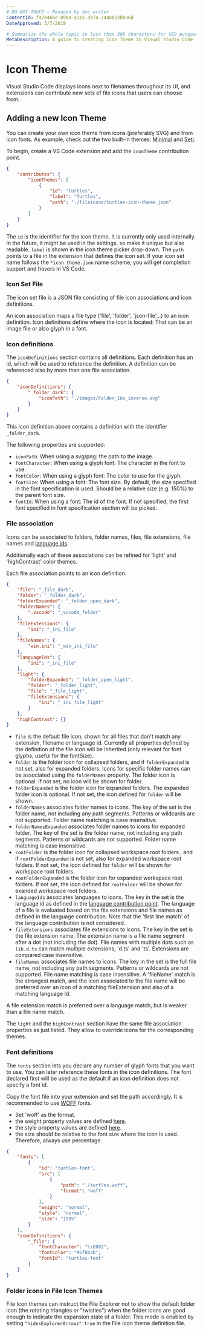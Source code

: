 ```yaml
---
# DO NOT TOUCH — Managed by doc writer
ContentId: f470466d-89b0-4115-ab7a-2448023b0a6d
DateApproved: 3/7/2019

# Summarize the whole topic in less than 300 characters for SEO purpose
MetaDescription: A guide to creating Icon Theme in Visual Studio Code
---
```


# Icon Theme

Visual Studio Code displays icons next to filenames throughout its UI, and
extensions can contribute new sets of file icons that users can choose from.

## Adding a new Icon Theme

You can create your own icon theme from icons (preferably SVG) and from icon
fonts. As example, check out the two built-in themes:
[Minimal](HTTPS://github.com/Microsoft/vscode/tree/master/extensions/theme-defaults)
and
[Seti](HTTPS://github.com/Microsoft/vscode/tree/master/extensions/theme-seti).

To begin, create a VS Code extension and add the `iconTheme` contribution point.

```json
{
	"contributes": {
		"iconThemes": [
			{
				"id": "turtles",
				"label": "Turtles",
				"path": "./fileicons/turtles-icon-theme.json"
			}
		]
	}
}
```

The `id` is the identifier for the icon theme. It is currently only used
internally. In the future, it might be used in the settings, so make it unique
but also readable. `label` is shown in the icon theme picker drop-down. The
`path` points to a file in the extension that defines the icon set. If your icon
set name follows the `*icon-theme.json` name scheme, you will get completion
support and hovers in VS Code.

### Icon Set File

The icon set file is a JSON file consisting of file icon associations and icon
definitions.

An icon association maps a file type ('file', 'folder', 'json-file'...) to an
icon definition. Icon definitions define where the icon is located: That can be
an image file or also glyph in a font.

### Icon definitions

The `iconDefinitions` section contains all definitions. Each definition has an
id, which will be used to reference the definition. A definition can be
referenced also by more than one file association.

```json
{
	"iconDefinitions": {
		"_folder_dark": {
			"iconPath": "./images/Folder_16x_inverse.svg"
		}
	}
}
```

This icon definition above contains a definition with the identifier
`_folder_dark`.

The following properties are supported:

-   `iconPath`: When using a svg/png: the path to the image.
-   `fontCharacter`: When using a glyph font: The character in the font to use.
-   `fontColor`: When using a glyph font: The color to use for the glyph.
-   `fontSize`: When using a font: The font size. By default, the size specified
    in the font specification is used. Should be a relative size (e.g. 150%) to
    the parent font size.
-   `fontId`: When using a font: The id of the font. If not specified, the first
    font specified in font specification section will be picked.

### File association

Icons can be associated to folders, folder names, files, file extensions, file
names and
[language ids](/api/references/contribution-points#contributes.languages).

Additionally each of these associations can be refined for 'light' and
'highContrast' color themes.

Each file association points to an icon definition.

```json
{
	"file": "_file_dark",
	"folder": "_folder_dark",
	"folderExpanded": "_folder_open_dark",
	"folderNames": {
		".vscode": "_vscode_folder"
	},
	"fileExtensions": {
		"ini": "_ini_file"
	},
	"fileNames": {
		"win.ini": "_win_ini_file"
	},
	"languageIds": {
		"ini": "_ini_file"
	},
	"light": {
		"folderExpanded": "_folder_open_light",
		"folder": "_folder_light",
		"file": "_file_light",
		"fileExtensions": {
			"ini": "_ini_file_light"
		}
	},
	"highContrast": {}
}
```

-   `file` is the default file icon, shown for all files that don't match any
    extension, filename or language id. Currently all properties defined by the
    definition of the file icon will be inherited (only relevant for font
    glyphs, useful for the fontSize).
-   `folder` is the folder icon for collapsed folders, and if `folderExpanded`
    is not set, also for expanded folders. Icons for specific folder names can
    be associated using the `folderNames` property. The folder icon is optional.
    If not set, no icon will be shown for folder.
-   `folderExpanded` is the folder icon for expanded folders. The expanded
    folder icon is optional. If not set, the icon defined for `folder` will be
    shown.
-   `folderNames` associates folder names to icons. The key of the set is the
    folder name, not including any path segments. Patterns or wildcards are not
    supported. Folder name matching is case insensitive.
-   `folderNamesExpanded` associates folder names to icons for expanded folder.
    The key of the set is the folder name, not including any path segments.
    Patterns or wildcards are not supported. Folder name matching is case
    insensitive.
-   `rootFolder` is the folder icon for collapsed workspace root folders , and
    if `rootFolderExpanded` is not set, also for expanded workspace root
    folders. If not set, the icon defined for `folder` will be shown for
    workspace root folders.
-   `rootFolderExpanded` is the folder icon for expanded workspace root folders.
    If not set, the icon defined for `rootFolder` will be shown for exanded
    workspace root folders.
-   `languageIds` associates languages to icons. The key in the set is the
    language id as defined in the
    [language contribution point](/api/references/contribution-points#contributes.languages).
    The language of a file is evaluated based on the file extensions and file
    names as defined in the language contribution. Note that the 'first line
    match' of the language contribution is not considered.
-   `fileExtensions` associates file extensions to icons. The key in the set is
    the file extension name. The extension name is a file name segment after a
    dot (not including the dot). File names with multiple dots such as
    `lib.d.ts` can match multiple extensions; 'd.ts' and 'ts'. Extensions are
    compared case insensitive.
-   `fileNames` associates file names to icons. The key in the set is the full
    file name, not including any path segments. Patterns or wildcards are not
    supported. File name matching is case insensitive. A 'fileName' match is the
    strongest match, and the icon associated to the file name will be preferred
    over an icon of a matching fileExtension and also of a matching language Id.

A file extension match is preferred over a language match, but is weaker than a
file name match.

The `light` and the `highContrast` section have the same file association
properties as just listed. They allow to override icons for the corresponding
themes.

### Font definitions

The `fonts` section lets you declare any number of glyph fonts that you want to
use. You can later reference these fonts in the icon definitions. The font
declared first will be used as the default if an icon definition does not
specify a font id.

Copy the font file into your extension and set the path accordingly. It is
recommended to use [WOFF](HTTPS://developer.mozilla.org/docs/Web/Guide/WOFF)
fonts.

-   Set 'woff' as the format.
-   the weight property values are defined
    [here](HTTPS://developer.mozilla.org/docs/Web/CSS/font-weight#Values).
-   the style property values are defined
    [here](HTTPS://developer.mozilla.org/docs/Web/CSS/@font-face/font-style#Values).
-   the size should be relative to the font size where the icon is used.
    Therefore, always use percentage.

```json
{
	"fonts": [
		{
			"id": "turtles-font",
			"src": [
				{
					"path": "./turtles.woff",
					"format": "woff"
				}
			],
			"weight": "normal",
			"style": "normal",
			"size": "150%"
		}
	],
	"iconDefinitions": {
		"_file": {
			"fontCharacter": "\\E002",
			"fontColor": "#5f8b3b",
			"fontId": "turtles-font"
		}
	}
}
```

### Folder icons in File Icon Themes

File Icon themes can instruct the File Explorer not to show the default folder
icon (the rotating triangles or "twisties") when the folder icons are good
enough to indicate the expansion state of a folder. This mode is enabled by
setting `"hidesExplorerArrows":true` in the File Icon theme definition file.

